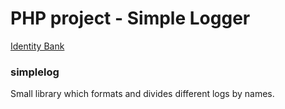 # PHP project - Simple Logger

[Identity Bank](https://www.identitybank.eu)

### simplelog
Small library which formats and divides different logs by names.
